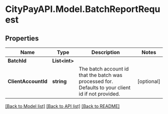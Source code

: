 # CityPayAPI.Model.BatchReportRequest

## Properties

Name | Type | Description | Notes
------------ | ------------- | ------------- | -------------
**BatchId** | **List&lt;int&gt;** |  | 
**ClientAccountId** | **string** | The batch account id that the batch was processed for. Defaults to your client id if not provided. | [optional] 

[[Back to Model list]](../README.md#documentation-for-models) [[Back to API list]](../README.md#documentation-for-api-endpoints) [[Back to README]](../README.md)

